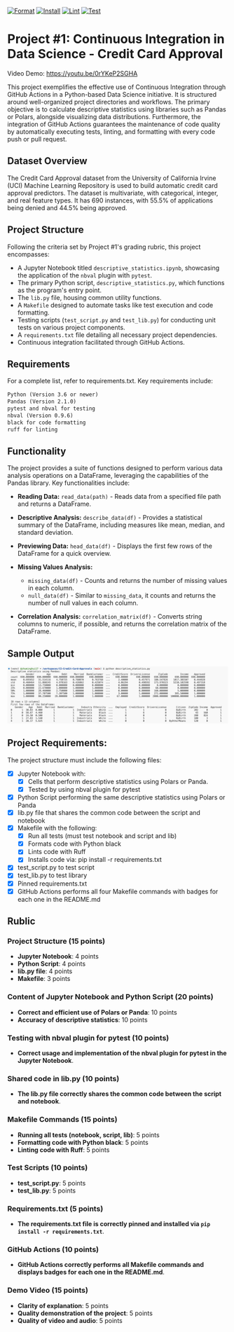 [![Format](https://github.com/zhuminghui17/CI-Credit-Card-Approvals/actions/workflows/format.yml/badge.svg)](https://github.com/zhuminghui17/CI-Credit-Card-Approvals/actions/workflows/format.yml)
[![Install](https://github.com/zhuminghui17/CI-Credit-Card-Approvals/actions/workflows/install.yml/badge.svg)](https://github.com/zhuminghui17/CI-Credit-Card-Approvals/actions/workflows/install.yml) [![Lint](https://github.com/zhuminghui17/CI-Credit-Card-Approvals/actions/workflows/lint.yml/badge.svg)](https://github.com/zhuminghui17/CI-Credit-Card-Approvals/actions/workflows/lint.yml) [![Test](https://github.com/zhuminghui17/CI-Credit-Card-Approvals/actions/workflows/test.yml/badge.svg)](https://github.com/zhuminghui17/CI-Credit-Card-Approvals/actions/workflows/test.yml)



# Project #1: Continuous Integration in Data Science - Credit Card Approval

Video Demo: https://youtu.be/0rYKeP2SGHA

This project exemplifies the effective use of Continuous Integration through GitHub Actions in a Python-based Data Science initiative. It is structured around well-organized project directories and workflows. The primary objective is to calculate descriptive statistics using libraries such as Pandas or Polars, alongside visualizing data distributions. Furthermore, the integration of GitHub Actions guarantees the maintenance of code quality by automatically executing tests, linting, and formatting with every code push or pull request.
## Dataset Overview
The Credit Card Approval dataset from the University of California Irvine (UCI) Machine Learning Repository is used to build automatic credit card approval predictors. The dataset is multivariate, with categorical, integer, and real feature types. It has 690 instances, with 55.5% of applications being denied and 44.5% being approved.

## Project Structure
Following the criteria set by Project #1's grading rubric, this project encompasses:
- A Jupyter Notebook titled `descriptive_statistics.ipynb`, showcasing the application of the `nbval` plugin with `pytest`.
- The primary Python script, `descriptive_statistics.py`, which functions as the program's entry point.
- The `lib.py` file, housing common utility functions.
- A `Makefile` designed to automate tasks like test execution and code formatting.
- Testing scripts (`test_script.py` and `test_lib.py`) for conducting unit tests on various project components.
- A `requirements.txt` file detailing all necessary project dependencies.
- Continuous integration facilitated through GitHub Actions.

## Requirements
For a complete list, refer to requirements.txt. Key requirements include:
```
Python (Version 3.6 or newer)
Pandas (Version 2.1.0)
pytest and nbval for testing
nbval (Version 0.9.6)
black for code formatting
ruff for linting
```

## Functionality

The project provides a suite of functions designed to perform various data analysis operations on a DataFrame, leveraging the capabilities of the Pandas library. Key functionalities include:

- **Reading Data:** `read_data(path)` - Reads data from a specified file path and returns a DataFrame.

- **Descriptive Analysis:** `describe_data(df)` - Provides a statistical summary of the DataFrame, including measures like mean, median, and standard deviation.

- **Previewing Data:** `head_data(df)` - Displays the first few rows of the DataFrame for a quick overview.

- **Missing Values Analysis:**
  - `missing_data(df)` - Counts and returns the number of missing values in each column.
  - `null_data(df)` - Similar to `missing_data`, it counts and returns the number of null values in each column.

- **Correlation Analysis:** `correlation_matrix(df)` - Converts string columns to numeric, if possible, and returns the correlation matrix of the DataFrame.

## Sample Output

![Alt text](image.png)

## Project Requirements:

The project structure must include the following files:
- [x] Jupyter Notebook with:
    - [x] Cells that perform descriptive statistics using Polars or Panda.	
    - [x] Tested by using nbval plugin for pytest
			
- [x] Python Script performing the same descriptive statistics using Polars or Panda		
- [x] lib.py file that shares the common code between the script and notebook
- [x] Makefile with the following:
    - [x] Run all tests (must test notebook and script and lib)
    - [x] Formats code with Python black
    - [x] Lints code with Ruff
	- [x] Installs code via:  pip install -r requirements.txt
		
- [x] test_script.py to test script		
- [x] test_lib.py to test library
- [x] Pinned requirements.txt
- [x] GitHub Actions performs all four Makefile commands with badges for each one in the README.md
		
## Rublic

### Project Structure (15 points)

- **Jupyter Notebook**: 4 points
- **Python Script**: 4 points
- **lib.py file**: 4 points
- **Makefile**: 3 points

### Content of Jupyter Notebook and Python Script (20 points)

- **Correct and efficient use of Polars or Panda**: 10 points
- **Accuracy of descriptive statistics**: 10 points

### Testing with nbval plugin for pytest (10 points)

- **Correct usage and implementation of the nbval plugin for pytest in the Jupyter Notebook**.

### Shared code in lib.py (10 points)

- **The lib.py file correctly shares the common code between the script and notebook**.

### Makefile Commands (15 points)

- **Running all tests (notebook, script, lib)**: 5 points
- **Formatting code with Python black**: 5 points
- **Linting code with Ruff**: 5 points

### Test Scripts (10 points)

- **test_script.py**: 5 points
- **test_lib.py**: 5 points

### Requirements.txt (5 points)

- **The requirements.txt file is correctly pinned and installed via `pip install -r requirements.txt`**.

### GitHub Actions (10 points)

- **GitHub Actions correctly performs all Makefile commands and displays badges for each one in the README.md**.

### Demo Video (15 points)

- **Clarity of explanation**: 5 points
- **Quality demonstration of the project**: 5 points
- **Quality of video and audio**: 5 points


